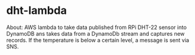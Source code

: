 # dht-lambda

About:
AWS lambda to take data published from RPi DHT-22 sensor into DynamoDB ans takes data from a DynamoDb stream and captures new records. 
If the temperature is below a certain level, a message is sent via SNS.
